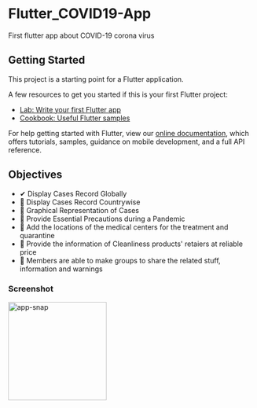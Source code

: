 # Flutter_COVID19-App

First flutter app about COVID-19 corona virus

## Getting Started

This project is a starting point for a Flutter application.

A few resources to get you started if this is your first Flutter project:

- [Lab: Write your first Flutter app](https://flutter.dev/docs/get-started/codelab)
- [Cookbook: Useful Flutter samples](https://flutter.dev/docs/cookbook)

For help getting started with Flutter, view our
[online documentation](https://flutter.dev/docs), which offers tutorials,
samples, guidance on mobile development, and a full API reference.

## Objectives

- ✔ Display Cases Record Globally
- 🤞 Display Cases Record Countrywise
- 🤞 Graphical Representation of Cases
- 🤞 Provide Essential Precautions during a Pandemic
- 🤞 Add the locations of the medical centers for the treatment and quarantine
- 🤞 Provide the information of Cleanliness products' retaiers at reliable price
- 🤞 Members are able to make groups to share the related stuff, information and warnings

### Screenshot
<img src="https://user-images.githubusercontent.com/46846821/79332682-b4699000-7f36-11ea-8c31-b58733cc383f.jpg" alt="app-snap" width="200"/>
